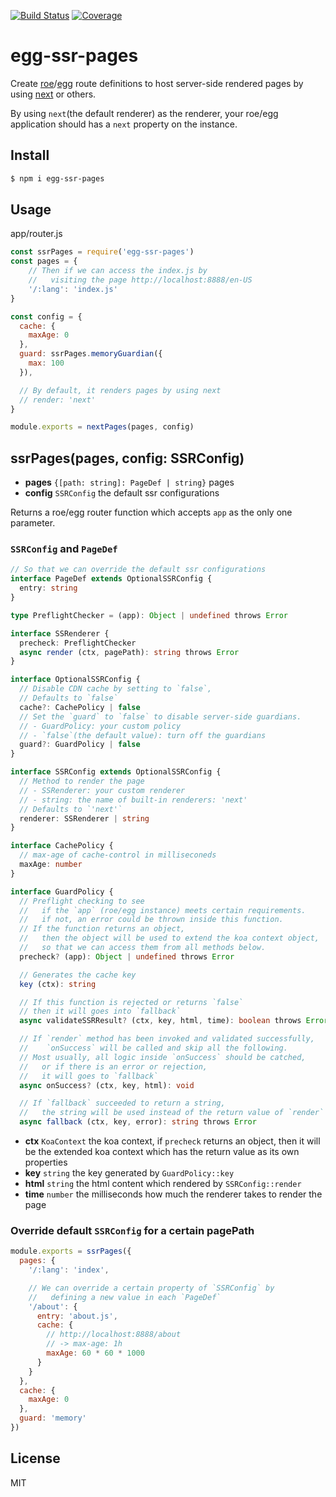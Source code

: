 [![Build Status](https://travis-ci.org/kaelzhang/egg-ssr-pages.svg?branch=master)](https://travis-ci.org/kaelzhang/egg-ssr-pages)
[![Coverage](https://codecov.io/gh/kaelzhang/egg-ssr-pages/branch/master/graph/badge.svg)](https://codecov.io/gh/kaelzhang/egg-ssr-pages)
<!-- optional appveyor tst
[![Windows Build Status](https://ci.appveyor.com/api/projects/status/github/kaelzhang/egg-ssr-pages?branch=master&svg=true)](https://ci.appveyor.com/project/kaelzhang/egg-ssr-pages)
-->
<!-- optional npm version
[![NPM version](https://badge.fury.io/js/egg-ssr-pages.svg)](http://badge.fury.io/js/egg-ssr-pages)
-->
<!-- optional npm downloads
[![npm module downloads per month](http://img.shields.io/npm/dm/egg-ssr-pages.svg)](https://www.npmjs.org/package/egg-ssr-pages)
-->
<!-- optional dependency status
[![Dependency Status](https://david-dm.org/kaelzhang/egg-ssr-pages.svg)](https://david-dm.org/kaelzhang/egg-ssr-pages)
-->

# egg-ssr-pages

Create [roe](https://github.com/kaelzhang/roe)/[egg](https://npmjs.org/package/egg) route definitions to host server-side rendered pages by using [next](https://npmjs.org/package/next)
or others.

By using `next`(the default renderer) as the renderer, your roe/egg application should has a `next` property on the instance.

## Install

```sh
$ npm i egg-ssr-pages
```

## Usage

app/router.js

```js
const ssrPages = require('egg-ssr-pages')
const pages = {
    // Then if we can access the index.js by
    //   visiting the page http://localhost:8888/en-US
    '/:lang': 'index.js'
}

const config = {
  cache: {
    maxAge: 0
  },
  guard: ssrPages.memoryGuardian({
    max: 100
  }),

  // By default, it renders pages by using next
  // render: 'next'
}

module.exports = nextPages(pages, config)
```

## ssrPages(pages, config: SSRConfig)

- **pages** `{[path: string]: PageDef | string}` pages
- **config** `SSRConfig` the default ssr configurations

Returns a roe/egg router function which accepts `app` as the only one parameter.

### `SSRConfig` and `PageDef`

```ts
// So that we can override the default ssr configurations
interface PageDef extends OptionalSSRConfig {
  entry: string
}
```

```ts
type PreflightChecker = (app): Object | undefined throws Error

interface SSRenderer {
  precheck: PreflightChecker
  async render (ctx, pagePath): string throws Error
}

interface OptionalSSRConfig {
  // Disable CDN cache by setting to `false`,
  // Defaults to `false`
  cache?: CachePolicy | false
  // Set the `guard` to `false` to disable server-side guardians.
  // - GuardPolicy: your custom policy
  // - `false`(the default value): turn off the guardians
  guard?: GuardPolicy | false
}

interface SSRConfig extends OptionalSSRConfig {
  // Method to render the page
  // - SSRenderer: your custom renderer
  // - string: the name of built-in renderers: 'next'
  // Defaults to `'next'`
  renderer: SSRenderer | string
}
```

```ts
interface CachePolicy {
  // max-age of cache-control in milliseconeds
  maxAge: number
}
```

```ts
interface GuardPolicy {
  // Preflight checking to see
  //   if the `app` (roe/egg instance) meets certain requirements.
  //   if not, an error could be thrown inside this function.
  // If the function returns an object,
  //   then the object will be used to extend the koa context object,
  //   so that we can access them from all methods below.
  precheck? (app): Object | undefined throws Error

  // Generates the cache key
  key (ctx): string

  // If this function is rejected or returns `false`
  // then it will goes into `fallback`
  async validateSSRResult? (ctx, key, html, time): boolean throws Error

  // If `render` method has been invoked and validated successfully,
  //    `onSuccess` will be called and skip all the following.
  // Most usually, all logic inside `onSuccess` should be catched,
  //   or if there is an error or rejection,
  //   it will goes to `fallback`
  async onSuccess? (ctx, key, html): void

  // If `fallback` succeeded to return a string,
  //   the string will be used instead of the return value of `render`
  async fallback (ctx, key, error): string throws Error
```

- **ctx** `KoaContext` the koa context, if `precheck` returns an object, then it will be the extended koa context which has the return value as its own properties
- **key** `string` the key generated by `GuardPolicy::key`
- **html** `string` the html content which rendered by `SSRConfig::render`
- **time** `number` the milliseconds how much the renderer takes to render the page

### Override default `SSRConfig` for a certain pagePath

```js
module.exports = ssrPages({
  pages: {
    '/:lang': 'index',

    // We can override a certain property of `SSRConfig` by
    //   defining a new value in each `PageDef`
    '/about': {
      entry: 'about.js',
      cache: {
        // http://localhost:8888/about
        // -> max-age: 1h
        maxAge: 60 * 60 * 1000
      }
    }
  },
  cache: {
    maxAge: 0
  },
  guard: 'memory'
})
```

## License

MIT
